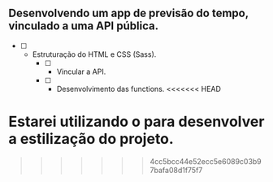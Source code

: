 ## Desenvolvendo um app de previsão do tempo, vinculado a uma API pública. 

- [ ] - Estruturação do HTML e CSS (Sass). 
    - [ ] - Vincular a API. 
    - [ ] - Desenvolvimento das functions. 
<<<<<<< HEAD

## 
Estarei utilizando o <Sass> para desenvolver a estilização do projeto.  
=======
    
>>>>>>> 4cc5bcc44e52ecc5e6089c03b97bafa08d1f75f7
